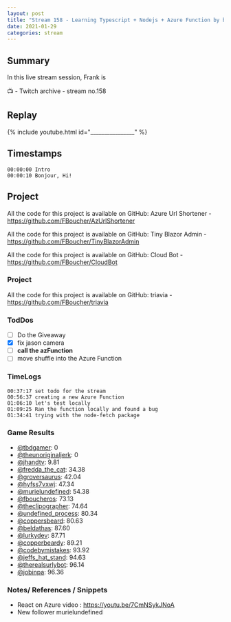 ```yaml
---
layout: post
title: "Stream 158 - Learning Typescript + Nodejs + Azure Function by building a trivia game"
date: 2021-01-29
categories: stream
---
```


## Summary

In this live stream session, Frank is 

📺 - Twitch archive - stream no.158

## Replay

{% include youtube.html id="________________" %}
<br/><!--more-->


## Timestamps

    00:00:00 Intro
    00:00:10 Bonjour, Hi!


Project
-------

All the code for this project is available on GitHub: Azure Url Shortener - https://github.com/FBoucher/AzUrlShortener

All the code for this project is available on GitHub: Tiny Blazor Admin - https://github.com/FBoucher/TinyBlazorAdmin

All the code for this project is available on GitHub: Cloud Bot - https://github.com/FBoucher/CloudBot


### Project

All the code for this project is available on GitHub: triavia - https://github.com/FBoucher/triavia

### TodDos

- [ ] Do the Giveaway
- [X] fix jason camera
- [ ] **call the azFunction**
- [ ] move shuffle into the Azure Function

### TimeLogs

    00:37:17 set todo for the stream
    00:56:37 creating a new Azure Function
    01:06:10 let's test locally
    01:09:25 Ran the function locally and found a bug
    01:34:41 trying with the node-fetch package

### Game Results

- [@tbdgamer](https://www.twitch.tv/tbdgamer): 0
- [@theunoriginaljerk](https://www.twitch.tv/theunoriginaljerk): 0
- [@jhandtv](https://www.twitch.tv/jhandtv): 9.81
- [@fredda_the_cat](https://www.twitch.tv/fredda_the_cat): 34.38
- [@groversaurus](https://www.twitch.tv/groversaurus): 42.04
- [@hyfss7vxwj](https://www.twitch.tv/hyfss7vxwj): 47.34
- [@murielundefined](https://www.twitch.tv/murielundefined): 54.38
- [@fboucheros](https://www.twitch.tv/fboucheros): 73.13
- [@theclipographer](https://www.twitch.tv/theclipographer): 74.64
- [@undefined_process](https://www.twitch.tv/undefined_process): 80.34
- [@coppersbeard](https://www.twitch.tv/coppersbeard): 80.63
- [@beldathas](https://www.twitch.tv/beldathas): 87.60
- [@lurkydev](https://www.twitch.tv/lurkydev): 87.71
- [@copperbeardy](https://www.twitch.tv/copperbeardy): 89.21
- [@codebymistakes](https://www.twitch.tv/codebymistakes): 93.92
- [@jeffs_hat_stand](https://www.twitch.tv/jeffs_hat_stand): 94.63
- [@therealsurlybot](https://www.twitch.tv/therealsurlybot): 96.14
- [@jobinpa](https://www.twitch.tv/jobinpa): 96.36

### Notes/ References / Snippets

- React on Azure video : https://youtu.be/7CmNSykJNoA
- New follower murielundefined